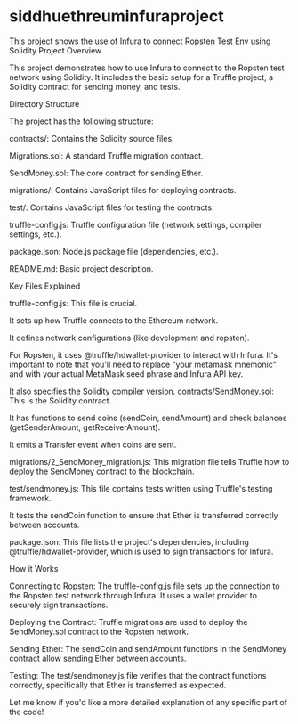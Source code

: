 # siddhuethreuminfuraproject
This project shows the use of Infura to connect Ropsten Test Env using Solidity
Project Overview

This project demonstrates how to use Infura to connect to the Ropsten test network using Solidity.  It includes the basic setup for a Truffle project, a Solidity contract for sending money, and tests.

Directory Structure

The project has the following structure:

contracts/: Contains the Solidity source files:

Migrations.sol: A standard Truffle migration contract. 

SendMoney.sol: The core contract for sending Ether. 

migrations/: Contains JavaScript files for deploying contracts. 

test/: Contains JavaScript files for testing the contracts. 

truffle-config.js: Truffle configuration file (network settings, compiler settings, etc.). 

package.json: Node.js package file (dependencies, etc.). 

README.md: Basic project description. 

Key Files Explained

truffle-config.js: This file is crucial.

It sets up how Truffle connects to the Ethereum network. 

It defines network configurations (like development and ropsten). 

For Ropsten, it uses @truffle/hdwallet-provider to interact with Infura.  It's important to note that you'll need to replace "your metamask mnemonic" and <Your API Key> with your actual MetaMask seed phrase and Infura API key. 



It also specifies the Solidity compiler version. 
contracts/SendMoney.sol: This is the Solidity contract.

It has functions to send coins (sendCoin, sendAmount) and check balances (getSenderAmount, getReceiverAmount). 

It emits a Transfer event when coins are sent. 

migrations/2_SendMoney_migration.js: This migration file tells Truffle how to deploy the SendMoney contract to the blockchain. 

test/sendmoney.js: This file contains tests written using Truffle's testing framework. 

It tests the sendCoin function to ensure that Ether is transferred correctly between accounts. 

package.json: This file lists the project's dependencies, including @truffle/hdwallet-provider, which is used to sign transactions for Infura. 

How it Works

Connecting to Ropsten: The truffle-config.js file sets up the connection to the Ropsten test network through Infura. It uses a wallet provider to securely sign transactions. 

Deploying the Contract: Truffle migrations are used to deploy the SendMoney.sol contract to the Ropsten network. 

Sending Ether: The sendCoin and sendAmount functions in the SendMoney contract allow sending Ether between accounts. 

Testing: The test/sendmoney.js file verifies that the contract functions correctly, specifically that Ether is transferred as expected. 

Let me know if you'd like a more detailed explanation of any specific part of the code!
